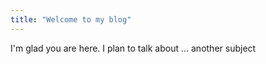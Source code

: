 ```yaml
---
title: "Welcome to my blog"
---
```


I'm glad you are here. I plan to talk about ...
another subject
